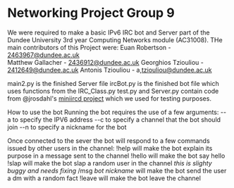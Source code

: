 # Networking Project Group 9


We were required to make a basic IPv6 IRC bot and Server part of the Dundee University 3rd year Computing Networks module (AC31008). 
THe main contributors of this Project were:
Euan Robertson - 2463967@dundee.ac.uk                 
Matthew Gallacher - 2436912@dundee.ac.uk
Georghios Tziouliou - 2412649@dundee.ac.uk
Antonis Tziouliou - a,tziouliou@dundee.ac.uk


main2.py is the finished Server file
ircBot.py is the finished bot file which uses functions from the IRC_Class.py
test.py and Server.py contain code from @jrosdahl's [miniircd project](https://github.com/jrosdahl/miniircd) which we used for testing purposes. 

How to use the bot
Running the bot requires the use of a few arguments:
--a to specify the IPV6 address
--c to specify a channel that the bot should join
--n to specify a nickname for the bot

Once connected to the sever the bot will respond to a few commands issued by other users in the channel:
!help will make the bot explain its purpose in a message sent to the channel
!hello will make the bot say hello
!slap will make the bot slap a random user in the channel *this is slighty buggy and needs fixing*
/msg *bot nickname* will make the bot send the user a dm with a random fact
!leave will make the bot leave the channel
